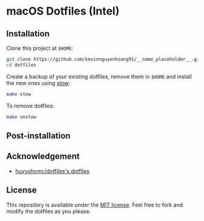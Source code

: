 # macOS Dotfiles (Intel)

## Installation

Clone this project at `$HOME`:

```sh
git clone https://github.com/kevinnguyenhoang91/__name_placeholder__.git "$HOME/dotfiles"
cd dotfiles
```

Create a backup of your existing dotfiles, remove them in `$HOME` and install the new ones using [stow](https://www.gnu.org/software/stow/):

```sh
make stow
```

To remove dotfiles:

```sh
make unstow
```

## Post-installation

## Acknowledgement

- [huyvohcmc/dotfiles's dotfiles](https://github.com/huyvohcmc/dotfiles)

## License

This repository is available under the [MIT license](LICENSE). Feel free to fork and modify the dotfiles as you please.
